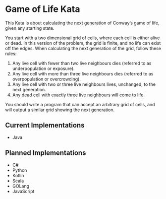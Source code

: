 # Game of Life Kata

This Kata is about calculating the next generation of Conway’s game of life, 
given any starting state. 

You start with a two dimensional grid of cells, where each cell is either alive or dead. 
In this version of the problem, the grid is finite, and no life can exist off the edges. 
When calculating the next generation of the grid, follow these rules:

1. Any live cell with fewer than two live neighbours dies (referred to as underpopulation or exposure).
2. Any live cell with more than three live neighbours dies (referred to as overpopulation or overcrowding).
3. Any live cell with two or three live neighbours lives, unchanged, to the next generation.
4. Any dead cell with exactly three live neighbours will come to life.

You should write a program that can accept an arbitrary grid of cells, and will output a similar 
grid showing the next generation.

## Current Implementations

* Java

## Planned Implementations

* C#
* Python
* Kotlin
* Scala
* GOLang
* JavaScript